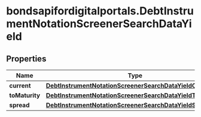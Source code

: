 # bondsapifordigitalportals.DebtInstrumentNotationScreenerSearchDataYield

## Properties

Name | Type | Description | Notes
------------ | ------------- | ------------- | -------------
**current** | [**DebtInstrumentNotationScreenerSearchDataYieldCurrent**](DebtInstrumentNotationScreenerSearchDataYieldCurrent.md) |  | [optional] 
**toMaturity** | [**DebtInstrumentNotationScreenerSearchDataYieldToMaturity**](DebtInstrumentNotationScreenerSearchDataYieldToMaturity.md) |  | [optional] 
**spread** | [**DebtInstrumentNotationScreenerSearchDataYieldSpread**](DebtInstrumentNotationScreenerSearchDataYieldSpread.md) |  | [optional] 


